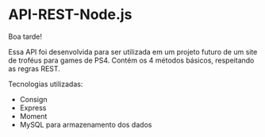 # API-REST-Node.js

Boa tarde!

Essa API foi desenvolvida para ser utilizada em um projeto futuro de um site de troféus para games de PS4. Contém os 4 métodos básicos, respeitando as regras REST.

Tecnologias utilizadas:

- Consign
- Express
- Moment
- MySQL para armazenamento dos dados
